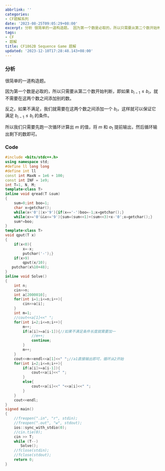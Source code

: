 ```yaml
---
abbrlink: ''
categories:
- CF题解系列
date: '2023-08-25T09:05:29+08:00'
excerpt: 分析 很简单的一道构造题。 因为第一个数是必取的，所以只需要从第二个数开始判断，即如果 ​b_{i-1}\le b_i，就不需要在这两个数之间添加别的数。 反之，如果不满足，我们就需要在这两个数之间添加一个 ​b_i，这样就可以保证它满足 ​b_{i-1}\le b_i 的条件。 所以我们只需要先跑一次循环计算出 ​m 的值，将 ​m 和 ​a_1 提前输出，然后循环输出剩下的数即可。 Code ...
tags:
- CF
- 题解
title: CF1862B Sequence Game 题解
updated: '2023-12-10T17:28:48.143+08:00'
---
```

### 分析

很简单的一道构造题。

因为第一个数是必取的，所以只需要从第二个数开始判断，即如果 $b_{i-1}\le b_i$，就不需要在这两个数之间添加别的数。

反之，如果不满足，我们就需要在这两个数之间添加一个 $b_i$，这样就可以保证它满足 $b_{i-1}\le b_i$ 的条件。

所以我们只需要先跑一次循环计算出 $m$ 的值，将 $m$ 和 $a_1$ 提前输出，然后循环输出剩下的数即可。

### Code

```cpp
#include <bits/stdc++.h>
using namespace std;
#define ll long long
#define int ll
const int MaxN = 1e6 + 100;
const int INF = 1e9;
int T=1, N, M;
template<class T>
inline void qread(T &sum)
{
    sum=0;int boo=1;
    char x=getchar();
    while(x<'0'||x>'9'){if(x=='-')boo=-1;x=getchar();}
    while(x>='0'&&x<='9'){sum=(sum<<1)+(sum<<3)+x-'0';x=getchar();}
    sum*=boo;
}
template<class T>
void qput(T x)
{
    if(x<0){
        x=-x;
        putchar('-');}
    if(x>9)
        qput(x/10);
   putchar(x%10+48);
}
inline void Solve()
{
    int n;
    cin>>n;
    int a[2000010];
    for(int i=1;i<=n;i++){
        cin>>a[i];
    }
    int m=1;
    //cout<<a[1]<<" ";
    for(int i=2;i<=n;i++){
        m++;
        if(a[i]>=a[i-1]){//如果不满足条件长度就需要加一
            //m++;
            continue;
        }  
        m++;
    }
    cout<<m<<endl<<a[1]<<" ";//a1直接输出即可，循环从2开始
    for(int i=2;i<=n;i++){
        if(a[i]>=a[i-1]){
            cout<<a[i]<<" ";
        }
        else{
            cout<<a[i]<<" "<<a[i]<<" ";
        }
    }
    cout<<endl;
}
signed main()
{
    //freopen(".in", "r", stdin);
    //freopen(".out", "w", stdout);
    ios::sync_with_stdio(0);
    //cin.tie(0);
    cin >> T;
    while (T--)
       Solve();
    //fclose(stdin);
    //fclose(stdout);
    return 0;
}

```
